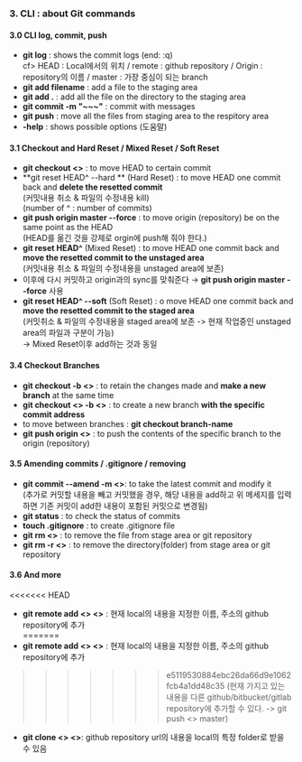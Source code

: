 ### 3. CLI : about Git commands

#### 3.0 CLI log, commit, push

- **git log** : shows the commit logs (end: :q)  
  cf> HEAD : Local에서의 위치 / remote : github repository / Origin : repository의 이름 / master : 가장 중심이 되는 branch
- **git add filename** : add a file to the staging area
- **git add .** : add all the file on the directory to the staging area
- **git commit -m "~~~"** : commit with messages
- **git push** : move all the files from staging area to the respitory area
- **-help** : shows possible options (도움말)

#### 3.1 Checkout and Hard Reset / Mixed Reset / Soft Reset

- **git checkout <<commit address>>** : to move HEAD to certain commit
- **git reset HEAD^ --hard ** (Hard Reset) : to move HEAD one commit back and **delete the resetted commit**  
  (커밋내용 취소 & 파일의 수정내용 kill)  
  (number of ^ : number of commits)
- **git push origin master --force** : to move origin (repository) be on the same point as the HEAD  
  (HEAD를 옮긴 것을 강제로 orgin에 push해 줘야 한다.)
- **git reset HEAD^** (Mixed Reset) : to move HEAD one commit back and **move the resetted commit to the unstaged area**  
  (커밋내용 취소 & 파일의 수정내용을 unstaged area에 보존)
- 이후에 다시 커밋하고 origin과의 sync를 맞춰준다 → **git push origin master --force** 사용
- **git reset HEAD^ --soft** (Soft Reset) : o move HEAD one commit back and **move the resetted commit to the staged area**  
  (커밋취소 & 파일의 수정내용을 staged area에 보존 -> 현재 작업중인 unstaged area의 파일과 구분이 가능)  
  → Mixed Reset이후 add하는 것과 동일

#### 3.4 Checkout Branches

- **git checkout -b <<branch-name>>** : to retain the changes made and **make a new branch** at the same time
- **git checkout <<commit address>> -b <<branch-name>>** : to create a new branch **with the specific commit address**
- to move between branches : **git checkout branch-name**
- **git push origin <<branch-name>>** : to push the contents of the specific branch to the origin (repository)

#### 3.5 Amending commits / .gitignore / removing

- **git commit --amend -m <<message>>**: to take the latest commit and modify it  
  (추가로 커밋할 내용을 빼고 커밋했을 경우, 해당 내용을 add하고 위 메세지를 입력하면 기존 커밋이 add한 내용이 포함된 커밋으로 변경됨)
- **git status** : to check the status of commits
- **touch .gitignore** : to create .gitignore file
- **git rm <<file-name >>** : to remove the file from stage area or git repository
- **git rm -r <<directory-name >>** : to remove the directory(folder) from stage area or git repository

#### 3.6 And more

<<<<<<< HEAD
- **git remote add <<repository-name>> <<repository-url>>** : 현재 local의 내용을 지정한 이름, 주소의 github repository에 추가  
=======
- **git remote add <<repository-name>> <<repository-url>>** : 현재 local의 내용을 지정한 이름, 주소의 github repository에 추가
>>>>>>> e5119530884ebc26da66d9e1062fcb4a1dd48c35
  (현재 가지고 있는 내용을 다른 github/bitbucket/gitlab repository에 추가할 수 있다. -> git push <<repository-name>> master)
- **git clone <<url-of-repository>> <<folder-name>>**: github repository url의 내용을 local의 특정 folder로 받을 수 있음
